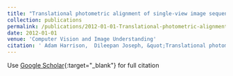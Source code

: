 ```yaml
---
title: "Translational photometric alignment of single-view image sequences"
collection: publications
permalink: /publications/2012-01-01-Translational-photometric-alignment-of-single-view-image-sequences
date: 2012-01-01
venue: 'Computer Vision and Image Understanding'
citation: ' Adam Harrison,  Dileepan Joseph, &quot;Translational photometric alignment of single-view image sequences.&quot; Computer Vision and Image Understanding, 2012.'
---
```

Use [Google Scholar](https://scholar.google.com/scholar?q=Translational+photometric+alignment+of+single+view+image+sequences){:target="_blank"} for full citation
